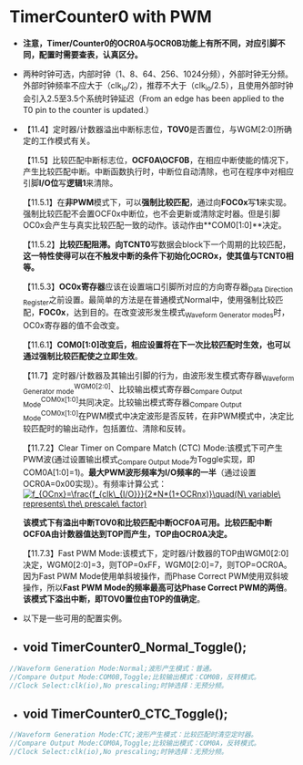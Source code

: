 # TimerCounter0 with PWM

- **注意，Timer/Counter0的OCR0A与OCR0B功能上有所不同，对应引脚不同，配置时需要查表，认真区分。**

- 两种时钟可选，内部时钟（1、8、64、256、1024分频），外部时钟无分频。外部时钟频率不应大于（clk<sub>io</sub>/2），推荐不大于（clk<sub>io</sub>/2.5），且使用外部时钟会引入2.5至3.5个系统时钟延迟（From an edge has been applied to the T0 pin to the counter is updated.）

- 【11.4】定时器/计数器溢出中断标志位，**TOV0**是否置位，与WGM[2:0]所确定的工作模式有关。

  【11.5】比较匹配中断标志位，**OCF0A\OCF0B**，在相应中断使能的情况下，产生比较匹配中断。中断函数执行时，中断位自动清除，也可在程序中对相应引脚**I/O位**写**逻辑1**来清除。

  【11.5.1】在**非PWM**模式下，可以**强制比较匹配**，通过向**FOC0x**写**1**来实现。强制比较匹配不会置OCF0x中断位，也不会更新或清除定时器。但是引脚OC0x会产生与真实比较匹配一致的动作。该动作由**COM0[1:0]**决定。

  【11.5.2】**比较匹配阻滞。**向**TCNT0**写数据会block下一个周期的比较匹配，**这一特性使得可以在不触发中断的条件下初始化OCROx，使其值与TCNT0相等。**

  【11.5.3】**OC0x寄存器**应该在设置端口引脚所对应的方向寄存器<sub>Data Direction Register</sub>之前设置。最简单的方法是在普通模式Normal中，使用强制比较匹配，**FOC0x**，达到目的。在改变波形发生模式<sub>Waveform Generator modes</sub>时，OC0x寄存器的值不会改变。

  【11.6.1】**COM0[1:0]**改变后，相应设置将在下一次比较匹配时生效，也可以通过**强制比较匹配使之立即生效**。

  【11.7】定时器/计数器及其输出引脚的行为，由波形发生模式寄存器<sub>Waveform Generator mode</sub><sup>WGM0[2:0]</sup>、比较输出模式寄存器<sub>Compare Output Mode</sub><sup>COM0x[1:0]</sup>共同决定。比较输出模式寄存器<sub>Compare Output Mode</sub><sup>COM0x[1:0]</sup>在PWM模式中决定波形是否反转，在非PWM模式中，决定比较匹配时的输出动作，包括置位、清除和反转。

  【11.7.2】Clear Timer on Compare Match (CTC) Mode:该模式下可产生PWM波(通过设置输出模式<sub>Compare Output Mode</sub>为Toggle实现，即COM0A[1:0]=1)。**最大PWM波形频率为I/O频率的一半**（通过设置OCR0A=0x00实现）。有频率计算公式：
  <a href="https://www.codecogs.com/eqnedit.php?latex=f_{OCnx}=\frac{f_{clk\_{I/O}}}{2*N*(1&plus;OCRnx)}\quad(N\&space;variable\&space;represents\&space;the\&space;prescale\&space;factor)" target="_blank"><img src="https://latex.codecogs.com/gif.latex?f_{OCnx}=\frac{f_{clk\_{I/O}}}{2*N*(1&plus;OCRnx)}\quad(N\&space;variable\&space;represents\&space;the\&space;prescale\&space;factor)" title="f_{OCnx}=\frac{f_{clk\_{I/O}}}{2*N*(1+OCRnx)}\quad(N\ variable\ represents\ the\ prescale\ factor)" /></a>

  **该模式下有溢出中断TOV0和比较匹配中断OCF0A可用。比较匹配中断OCF0A由计数器值达到TOP而产生，TOP由OCR0A决定。**

  【11.7.3】Fast PWM Mode:该模式下，定时器/计数器的TOP由WGM0[2:0]决定，WGM0[2:0]=3，则TOP=0xFF，WGM0[2:0]=7，则TOP=OCR0A。因为Fast PWM Mode使用单斜坡操作，而Phase Correct PWM使用双斜坡操作，所以**Fast PWM Mode的频率最高可达Phase Correct PWM的两倍**。**该模式下溢出中断，即TOV0置位由TOP的值确定**。

- 以下是一些可用的配置实例。

- ## void TimerCounter0_Normal_Toggle();

```c
//Waveform Generation Mode:Normal;波形产生模式：普通。
//Compare Output Mode:COM0B,Toggle;比较输出模式：COM0B，反转模式。
//Clock Select:clk(io),No prescaling;时钟选择：无预分频。
```

- ## void TimerCounter0_CTC_Toggle();

```c
//Waveform Generation Mode:CTC;波形产生模式：比较匹配时清空定时器。
//Compare Output Mode:COM0A,Toggle;比较输出模式：COM0A，反转模式。
//Clock Select:clk(io),No prescaling;时钟选择：无预分频。
```

